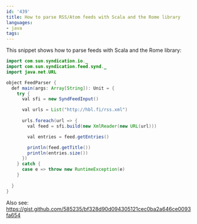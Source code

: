 ```yaml
---
id: '439'
title: How to parse RSS/Atom feeds with Scala and the Rome library
languages:
- java
tags:
---
```

This snippet shows how to parse feeds with Scala and the Rome library:


```java
import com.sun.syndication.io._
import com.sun.syndication.feed.synd._
import java.net.URL

object FeedParser {
  def main(args: Array[String]): Unit = {
    try {
      val sfi = new SyndFeedInput()

      val urls = List("http://hbl.fi/rss.xml")
      
      urls.foreach(url => {
        val feed = sfi.build(new XmlReader(new URL(url)))

        val entries = feed.getEntries()

        println(feed.getTitle())
        println(entries.size())
      })
    } catch {
      case e => throw new RuntimeException(e)
    }
    
  }
}
```
    

Also see:
<https://gist.github.com/585235/bf328d90d094305121cec0ba2a646ce0093fa654>

